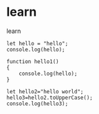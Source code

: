 # learn
learn

    let hello = "hello";
    console.log(hello);

    function hello1()
    {
        console.log(hello);
    }

    let hello2="hello world";
    hello3=hello2.toUpperCase();
    console.log(hello3);